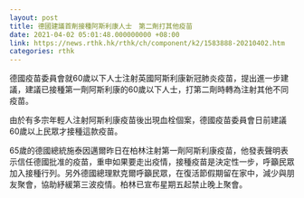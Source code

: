 ```yaml
---
layout: post
title: 德國建議首劑接種阿斯利康人士　第二劑打其他疫苗
date: 2021-04-02 05:01:48.000000000 +08:00
link: https://news.rthk.hk/rthk/ch/component/k2/1583888-20210402.htm
categories: rthk
---
```


德國疫苗委員會就60歲以下人士注射英國阿斯利康新冠肺炎疫苗，提出進一步建議，建議已接種第一劑阿斯利康的60歲以下人士，打第二劑時轉為注射其他不同疫苗。

由於有多宗年輕人注射阿斯利康疫苗後出現血栓個案，德國疫苗委員會日前建議60歲以上民眾才接種這款疫苗。

65歲的德國總統施泰因邁爾昨日在柏林注射第一劑阿斯利康疫苗，他發表聲明表示信任德國批准的疫苗，重申如果要走出疫情，接種疫苗是決定性一步，呼籲民眾加入接種行列。另外德國總理默克爾呼籲民眾，在復活節假期留在家中，減少與朋友聚會，協助紓緩第三波疫情。柏林已宣布星期五起禁止晚上聚會。
